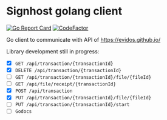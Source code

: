 # Signhost golang client
[![Go Report Card](https://goreportcard.com/badge/github.com/sashaskr/signhost-go)](https://goreportcard.com/report/github.com/sashaskr/signhost-go)
[![CodeFactor](https://www.codefactor.io/repository/github/sashaskr/signhost-go/badge)](https://www.codefactor.io/repository/github/sashaskr/signhost-go)

Go client to communicate with API of https://evidos.github.io/

Library development still in progress:
- [x] `GET /api/transaction/{transactionId}`
- [x] `DELETE /api/transaction/{transactionId}`
- [ ] `GET /api/transaction/{transactionId}/file/{fileId}`
- [ ] `GET /api/file/receipt/{transactionId}`
- [x] `POST /api/transaction`
- [x] `PUT /api/transaction/{transactionId}/file/{fileId}`
- [ ] `PUT /api/transaction/{transactionId}/start`
- [ ] `Godocs`
